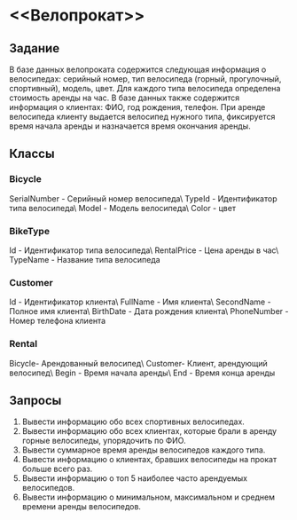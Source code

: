 # <<Велопрокат>>
## Задание 
В базе данных велопроката содержится следующая информация о
велосипедах: серийный номер, тип велосипеда (горный, прогулочный,
спортивный), модель, цвет. Для каждого типа велосипеда определена стоимость
аренды на час. В базе данных также содержится информация о клиентах: ФИО,
год рождения, телефон. При аренде велосипеда клиенту выдается велосипед
нужного типа, фиксируется время начала аренды и назначается время окончания
аренды.

## Классы
### Bicycle
SerialNumber - Серийный номер велосипеда\\
TypeId - Идентификатор типа велосипеда\\
Model - Модель велосипеда\\
Color - цвет
### BikeType
Id - Идентификатор типа велосипеда\\
RentalPrice - Цена аренды в час\\
TypeName - Название типа велосипеда
### Customer
Id - Идентификатор клиента\\
FullName - Имя клиента\\
SecondName - Полное имя клиента\\
BirthDate - Дата рождения клиента\\
PhoneNumber - Номер телефона клиента
### Rental
Bicycle- Арендованный велосипед\\
Customer- Клиент, арендующий велосипед\\
Begin - Время начала аренды\\
End - Время конца аренды

## Запросы
1) Вывести информацию обо всех спортивных велосипедах.
2) Вывести информацию обо всех клиентах, которые брали в аренду горные
велосипеды, упорядочить по ФИО.
3) Вывести суммарное время аренды велосипедов каждого типа.
4) Вывести информацию о клиентах, бравших велосипеды на прокат больше
всего раз.
5) Вывести информацию о топ 5 наиболее часто арендуемых велосипедов.
6) Вывести информацию о минимальном, максимальном и среднем времени
аренды велосипедов.
